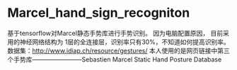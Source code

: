 # Marcel_hand_sign_recogniton
基于tensorflow对Marcel静态手势库进行手势识别。
因为电脑配置原因， 目前采用的神经网络结构为 1层的全连接层，识别率只有30%，不知道如何提高识别率。
数据集：http://www.idiap.ch/resource/gestures/
本人使用的是网页链接中第三个手势库————————Sebastien Marcel Static Hand Posture Database
